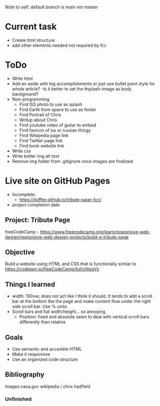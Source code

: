 Note to self: default branch is *main* not master

# Current task
 - Create html structure
 - add other elements needed not required by fcc

# ToDo
 - Write html
 - Add an aside with big accomplishments or just use bullet point style for whole article?
 -Is it better to set the #splash-image as body background?
 - Non-programming  
    - Find ISS photo to use as splash
    - Find Earth from space to use as footer
    - Find Portrait of Chris
    - Writup about Chris
    - Find youtube video of guitar to embed
    - Find favicon of iss or russian thingy
    - Find Wikipedia page link
    - Find Twitter page link
    - Find book website link
 - Write css
 - Write better img alt text
 - Remove img folder from .gitignore once images are finalized

# Live site on GitHub Pages
 - Incomplete:
   - https://jloffler.github.io/tribute-page-fcc/
 - project completion date
 
## Project: Tribute Page
freeCodeCamp - https://www.freecodecamp.org/learn/responsive-web-design/responsive-web-design-projects/build-a-tribute-page

## Objective
Build a website using HTML and CSS that is functionally similar to https://codepen.io/freeCodeCamp/full/zNqgVx

## Things I learned
 - width: 100vw; does not act like I think it should. It tends to add a
   scroll bar at the bottom the the page and make content flow under the
   right side scroll bar. Use % units.
 - Scroll bars and full width/height... so annoying.
   - Position: fixed and absolute seem to deal with vertical scroll bars
     differently than relative

## Goals
 - Use semantic and accesible HTML
 - Make it responsive
 - Use an organized code structure

## Bibliography
images.nasa.gov
wikipedia / chris hadfield
 
### Unfinished
 
